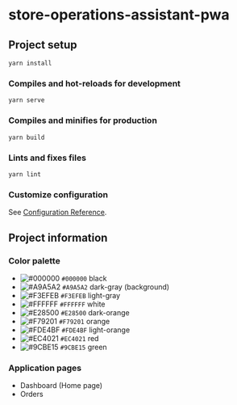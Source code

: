 # store-operations-assistant-pwa

## Project setup
```
yarn install
```

### Compiles and hot-reloads for development
```
yarn serve
```

### Compiles and minifies for production
```
yarn build
```

### Lints and fixes files
```
yarn lint
```

### Customize configuration
See [Configuration Reference](https://cli.vuejs.org/config/).

## Project information

### Color palette
- ![#000000](https://via.placeholder.com/15/000000/000000) `#000000` black
- ![#A9A5A2](https://via.placeholder.com/15/A9A5A2/A9A5A2) `#A9A5A2` dark-gray (background)
- ![#F3EFEB](https://via.placeholder.com/15/F3EFEB/F3EFEB) `#F3EFEB` light-gray
- ![#FFFFFF](https://via.placeholder.com/15/FFFFFF/FFFFFF) `#FFFFFF` white
- ![#E28500](https://via.placeholder.com/15/E28500/E28500) `#E28500` dark-orange
- ![#F79201](https://via.placeholder.com/15/F79201/F79201) `#F79201` orange
- ![#FDE4BF](https://via.placeholder.com/15/FDE4BF/FDE4BF) `#FDE4BF` light-orange
- ![#EC4021](https://via.placeholder.com/15/EC4021/EC4021) `#EC4021` red
- ![#9CBE15](https://via.placeholder.com/15/9CBE15/9CBE15) `#9CBE15` green

### Application pages
- Dashboard (Home page)
- Orders